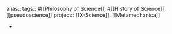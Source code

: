 alias::
tags:: #[[Philosophy of Science]], #[[History of Science]], [[pseudoscience]] 
project:: [[X-Science]], [[Metamechanica]]

-